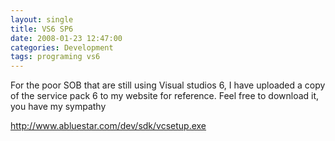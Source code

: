 ```yaml
---
layout: single
title: VS6 SP6 
date: 2008-01-23 12:47:00
categories: Development
tags: programing vs6
---
```

For the poor SOB that are still using Visual studios 6, I have uploaded a copy of the service pack 6 to my website for reference.
Feel free to download it, you have my sympathy

<a href="http://www.abluestar.com/dev/sdk/vcsetup.exe">http://www.abluestar.com/dev/sdk/vcsetup.exe</a>
